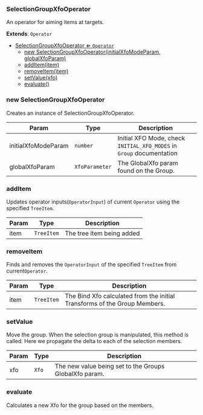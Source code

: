 <a name="SelectionGroupXfoOperator"></a>

### SelectionGroupXfoOperator 
An operator for aiming items at targets.


**Extends**: <code>Operator</code>  

* [SelectionGroupXfoOperator ⇐ <code>Operator</code>](#SelectionGroupXfoOperator)
    * [new SelectionGroupXfoOperator(initialXfoModeParam, globalXfoParam)](#new-SelectionGroupXfoOperator)
    * [addItem(item)](#addItem)
    * [removeItem(item)](#removeItem)
    * [setValue(xfo)](#setValue)
    * [evaluate()](#evaluate)

<a name="new_SelectionGroupXfoOperator_new"></a>

### new SelectionGroupXfoOperator
Creates an instance of SelectionGroupXfoOperator.


| Param | Type | Description |
| --- | --- | --- |
| initialXfoModeParam | <code>number</code> | Initial XFO Mode, check `INITIAL_XFO_MODES` in `Group` documentation |
| globalXfoParam | <code>XfoParameter</code> | The GlobalXfo param found on the Group. |

<a name="SelectionGroupXfoOperator+addItem"></a>

### addItem
Updates operator inputs(`OperatorInput`) of current `Operator` using the specified `TreeItem`.



| Param | Type | Description |
| --- | --- | --- |
| item | <code>TreeItem</code> | The tree item being added |

<a name="SelectionGroupXfoOperator+removeItem"></a>

### removeItem
Finds and removes the `OperatorInput` of the specified `TreeItem` from current`Operator`.



| Param | Type | Description |
| --- | --- | --- |
| item | <code>TreeItem</code> | The Bind Xfo calculated from the initial Transforms of the Group Members. |

<a name="SelectionGroupXfoOperator+setValue"></a>

### setValue
Move the group. When the selection group is manipulated, this method is called.
Here we propagate the delta to each of the selection members.



| Param | Type | Description |
| --- | --- | --- |
| xfo | <code>Xfo</code> | The new value being set to the Groups GlobalXfo param. |

<a name="SelectionGroupXfoOperator+evaluate"></a>

### evaluate
Calculates a new Xfo for the group based on the members.


